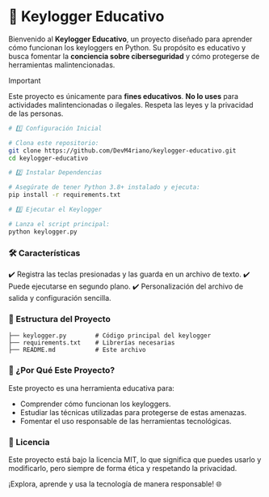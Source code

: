 # 🔑 Keylogger Educativo  

Bienvenido al **Keylogger Educativo**, un proyecto diseñado para aprender cómo funcionan los keyloggers en Python. Su propósito es educativo y busca fomentar la **conciencia sobre ciberseguridad** y cómo protegerse de herramientas malintencionadas.  


> [!IMPORTANT]
> Este proyecto es únicamente para **fines educativos**. **No lo uses** para actividades malintencionadas o ilegales. Respeta las leyes y la privacidad de las personas.  

```bash
# 1️⃣ Configuración Inicial

# Clona este repositorio:
git clone https://github.com/DevM4riano/keylogger-educativo.git
cd keylogger-educativo

# 2️⃣ Instalar Dependencias

# Asegúrate de tener Python 3.8+ instalado y ejecuta:
pip install -r requirements.txt

# 3️⃣ Ejecutar el Keylogger

# Lanza el script principal:
python keylogger.py
```

### 🛠️ Características

✔️ Registra las teclas presionadas y las guarda en un archivo de texto.
✔️ Puede ejecutarse en segundo plano.
✔️ Personalización del archivo de salida y configuración sencilla.

### 📂 Estructura del Proyecto

```keylogger-educativo/
├── keylogger.py        # Código principal del keylogger
├── requirements.txt    # Librerías necesarias
├── README.md           # Este archivo
```

### 🎯 ¿Por Qué Este Proyecto?

Este proyecto es una herramienta educativa para:
- Comprender cómo funcionan los keyloggers.
- Estudiar las técnicas utilizadas para protegerse de estas amenazas.
- Fomentar el uso responsable de las herramientas tecnológicas.

### 📝 Licencia

Este proyecto está bajo la licencia MIT, lo que significa que puedes usarlo y modificarlo, pero siempre de forma ética y respetando la privacidad.

¡Explora, aprende y usa la tecnología de manera responsable! 🌐
